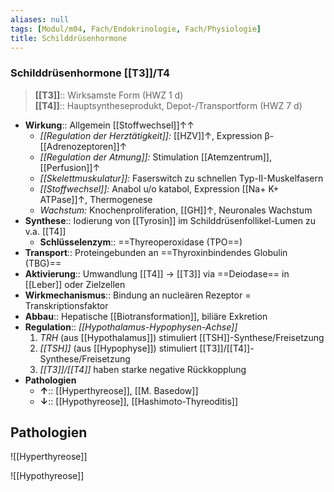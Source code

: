```yaml
---
aliases: null
tags: [Modul/m04, Fach/Endokrinologie, Fach/Physiologie]
title: Schilddrüsenhormone
---
```

### Schilddrüsenhormone [[T3]]/T4 
> **[[T3]]**:: Wirksamste Form (HWZ 1 d)<br>
> **[[T4]]**:: Hauptsyntheseprodukt, Depot-/Transportform (HWZ 7 d)
- **Wirkung**:: Allgemein [[Stoffwechsel]]↑↑
	- *[[Regulation der Herztätigkeit]]:* [[HZV]]↑, Expression β-[[Adrenozeptoren]]↑ 
	- *[[Regulation der Atmung]]:* Stimulation [[Atemzentrum]], [[Perfusion]]↑
	- *[[Skelettmuskulatur]]:* Faserswitch zu schnellen Typ-II-Muskelfasern
	- *[[Stoffwechsel]]:* Anabol u/o katabol, Expression [[Na+ K+ ATPase]]↑, Thermogenese
	- *Wachstum:* Knochenproliferation, [[GH]]↑, Neuronales Wachstum
- **Synthese**::  Iodierung von [[Tyrosin]] im Schilddrüsenfollikel-Lumen zu v.a. [[T4]]
	- **Schlüsselenzym**:: ==Thyreoperoxidase (TPO==)
- **Transport**:: Proteingebunden an ==Thyroxinbindendes Globulin (TBG)==
- **Aktivierung**:: Umwandlung [[T4]] → [[T3]] via ==Deiodase== in [[Leber]] oder Zielzellen
- **Wirkmechanismus**:: Bindung an nucleären Rezeptor = Transkriptionsfaktor
- **Abbau**:: Hepatische [[Biotransformation]], biliäre Exkretion
- **Regulation**::  *[[Hypothalamus-Hypophysen-Achse]]*
	1. *TRH* (aus [[Hypothalamus]]) stimuliert [[TSH]]-Synthese/Freisetzung
	2. *[[TSH]]* (aus [[Hypophyse]]) stimuliert [[T3]]/[[T4]]-Synthese/Freisetzung
	3. *[[T3]]/[[T4]]* haben starke negative Rückkopplung
- **Pathologien**
	- **↑**:: [[Hyperthyreose]], [[M. Basedow]]
	- **↓**:: [[Hypothyreose]], [[Hashimoto-Thyreoditis]]
## Pathologien
![[Hyperthyreose]]

![[Hypothyreose]]

